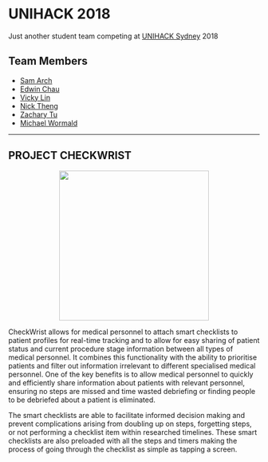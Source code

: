 # UNIHACK 2018

Just another student team competing at [UNIHACK Sydney](https://unihack.net/sydney/) 2018

## Team Members
- [Sam Arch](https://github.com/SamArch27)
- [Edwin Chau](https://github.com/edwinchau)
- [Vicky Lin](https://github.com/vicky1in)
- [Nick Theng](https://github.com/Nick421)
- [Zachary Tu](https://github.com/ZacIsTerrible)
- [Michael Wormald](https://github.com/MendicantTanget)

***

## PROJECT CHECKWRIST
<p align="center">
<img src="https://github.com/edwinchau/UNIHACK2018/blob/master/CheckWrist%20Logo.png?raw=true" width="300">
</p>

CheckWrist allows for medical personnel to attach smart checklists to patient profiles for real-time tracking and to allow for easy sharing of patient status and current procedure stage information between all types of medical personnel. It combines this functionality with the ability to prioritise patients and filter out information irrelevant to different specialised medical personnel. One of the key benefits is to allow medical personnel to quickly and efficiently share information about patients with relevant personnel, ensuring no steps are missed and time wasted debriefing or finding people to be debriefed about a patient is eliminated. 

The smart checklists are able to facilitate informed decision making and prevent complications arising from doubling up on steps, forgetting steps, or not performing a checklist item within researched timelines. These smart checklists are also preloaded with all the steps and timers making the process of going through the checklist as simple as tapping a screen. 


